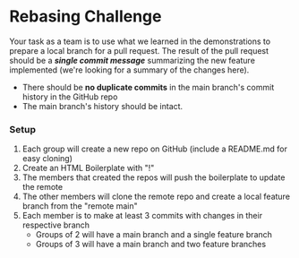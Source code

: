 # Rebasing Challenge

Your task as a team is to use what we learned in the demonstrations to prepare a local branch for a pull request. The result of the pull request should be a <b><i>single commit message</i></b> summarizing the new feature implemented (we're looking for a summary of the changes here).

* There should be <b>no duplicate commits</b> in the main branch's commit history in the GitHub repo
* The main branch's history should be intact.

### Setup
1. Each group will create a new repo on GitHub (include a README.md for easy cloning)
2. Create an HTML Boilerplate with "!"
3. The members that created the repos will push the boilerplate to update the remote
4. The other members will clone the remote repo and create a local feature branch from the "remote main"
5. Each member is to make at least 3 commits with changes in their respective branch
   - Groups of 2 will have a main branch and a single feature branch
   - Groups of 3 will have a main branch and two feature branches
